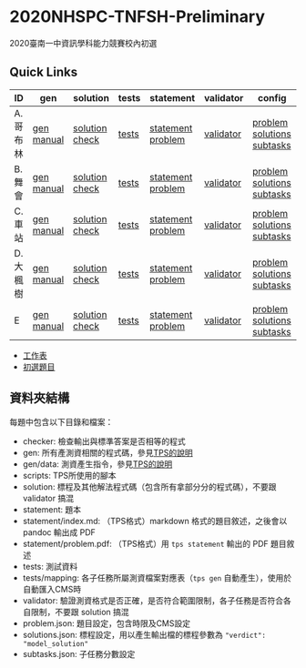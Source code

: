 # 2020NHSPC-TNFSH-Preliminary 
2020臺南一中資訊學科能力競賽校內初選

## Quick Links
| ID | gen | solution | tests | statement | validator | config |
| --- | --- | --- | --- | --- | --- | --- |
| A. 哥布林 | [gen](pA/gen) [manual](pA/gen/manual) | [solution](pA/solution) [check](pA/solutions-check.txt) | [tests](pA/tests) | [statement](pA/statement) [problem](pA/statement/index.md) | [validator](pA/validator) |[problem](pA/problem.json) [solutions](pA/solutions.json) [subtasks](pA/subtasks.json) |
| B. 舞會 | [gen](pB/gen) [manual](pB/gen/manual) | [solution](pB/solution) [check](pB/solutions-check.txt) | [tests](pB/tests) | [statement](pB/statement) [problem](pB/statement/index.md) | [validator](pB/validator) | [problem](pB/problem.json) [solutions](pB/solutions.json) [subtasks](pB/subtasks.json) |
| C. 車站 | [gen](pC/gen) [manual](pC/gen/manual) | [solution](pC/solution) [check](pC/solutions-check.txt) | [tests](pC/tests) | [statement](pC/statement) [problem](pC/statement/index.md) | [validator](pC/validator) | [problem](pC/problem.json) [solutions](pC/solutions.json) [subtasks](pC/subtasks.json) |
| D. 大楓樹 | [gen](pD/gen) [manual](pD/gen/manual) | [solution](pD/solution) [check](pD/solutions-check.txt) | [tests](pD/tests) | [statement](pD/statement) [problem](pD/statement/index.md) | [validator](pD/validator) | [problem](pD/problem.json) [solutions](pD/solutions.json) [subtasks](pD/subtasks.json) |
| E | [gen](pE/gen) [manual](pE/gen/manual) | [solution](pE/solution) [check](pE/solutions-check.txt) | [tests](pE/tests) | [statement](pE/statement) [problem](pE/statement/index.md) | [validator](pE/validator) | [problem](pE/problem.json) [solutions](pE/solutions.json) [subtasks](pE/subtasks.json) |

 - [工作表](https://docs.google.com/spreadsheets/d/17PEQ_oS-DcYYq6Zb1K1xCGgk_Umw7lpL8D0ZURFSp80)
 - [初選題目](https://docs.google.com/document/d/1xUPYwP8rxR3-N-Q-A6PHnxAtn-7uoDqC3eyu7C5xjxg)

## 資料夾結構
每題中包含以下目錄和檔案：
 - checker: 檢查輸出與標準答案是否相等的程式
 - gen: 所有產測資相關的程式碼，參見[TPS的說明](https://github.com/ioi-2017/tps/tree/master/docs#gen)
 - gen/data: 測資產生指令，參見[TPS的說明](https://github.com/ioi-2017/tps/tree/master/docs#gendata)
 - scripts: TPS所使用的腳本
 - solution: 標程及其他解法程式碼（包含所有拿部分分的程式碼），不要跟 validator 搞混
 - statement: 題本
 - statement/index.md: （TPS格式）markdown 格式的題目敘述，之後會以 pandoc 輸出成 PDF
 - statement/problem.pdf: （TPS格式）用 `tps statement` 輸出的 PDF 題目敘述
 - tests: 測試資料
 - tests/mapping: 各子任務所屬測資檔案對應表（`tps gen` 自動產生），使用於自動匯入CMS時
 - validator: 驗證測資格式是否正確，是否符合範圍限制，各子任務是否符合各自限制，不要跟 solution 搞混
 - problem.json: 題目設定，包含時限及CMS設定
 - solutions.json: 標程設定，用以產生輸出檔的標程參數為 `"verdict": "model_solution"`
 - subtasks.json: 子任務分數設定
